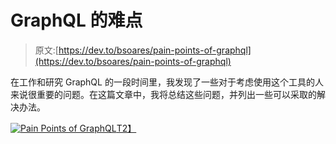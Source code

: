 # GraphQL 的难点

> 原文:[https://dev.to/bsoares/pain-points-of-graphql](https://dev.to/bsoares/pain-points-of-graphql)

在工作和研究 GraphQL 的一段时间里，我发现了一些对于考虑使用这个工具的人来说很重要的问题。在这篇文章中，我将总结这些问题，并列出一些可以采取的解决办法。

[![Pain Points of GraphQL](../Images/816d34aee198498dfbe16555bc085003.png)T2】](https://labs.getninjas.com.br/pain-points-of-graphql-7e83ba5ddef7)